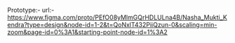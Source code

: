 Prototype:-
url:-https://www.figma.com/proto/PEfO08yMlmGQrHDLULna4B/Nasha_Mukti_Kendra?type=design&node-id=1-2&t=QoNxlT432PiiQzun-0&scaling=min-zoom&page-id=0%3A1&starting-point-node-id=1%3A2
